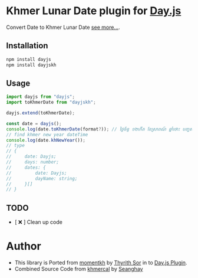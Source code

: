# Khmer Lunar Date plugin for [Day.js](https://day.js.org/)

Convert Date to Khmer Lunar Date [see more...](https://web.archive.org/web/20190714153528/http://www.cam-cc.org/calendar/).

## Installation

```bash
npm install dayjs
npm install dayjskh
```

## Usage

```js
import dayjs from "dayjs";
import toKhmerDate from "dayjskh";

dayjs.extend(toKhmerDate);

const date = dayjs();
console.log(date.toKhmerDate(format?)); // ថ្ងៃច័ន្ទ ១២កើត ខែស្រាពណ៍ ឆ្នាំថោះ បញ្ចស័ក ពុទ្ធសករាជ ២៥៦៧
// find khmer new year dateTime
console.log(date.khNewYear());
// type
// {
//     date: Dayjs;
//     days: number;
//     dates: {
//         date: Dayjs;
//         dayName: string;
//     }[]
// }
```

## TODO

-   [ ❌ ] Clean up code

# Author

-   This library is Ported from [momentkh](https://github.com/ThyrithSor/momentkh) by [Thyrith Sor](https://github.com/ThyrithSor) in to [Day.js Plugin](https://day.js.org/).
-   Combined Source Code from [khmercal](https://github.com/seanghay/khmercal) by [Seanghay](https://github.com/seanghay)
